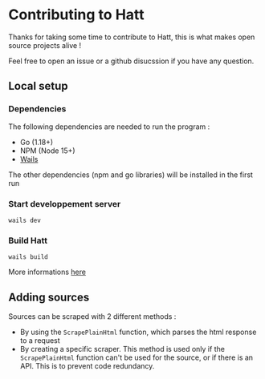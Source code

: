 # Contributing to Hatt

Thanks for taking some time to contribute to Hatt, this is what makes open source projects alive !

Feel free to open an issue or a github disucssion if you have any question.


## Local setup

### Dependencies 

The following dependencies are needed to run the program :

- Go (1.18+)
- NPM (Node 15+)
- [Wails](https://wails.io/docs/gettingstarted/installation)

The other dependencies (npm and go libraries) will be installed in the first run

### Start developpement server

```
wails dev
```

### Build Hatt

```
wails build
```

More informations [here](https://wails.io/docs/reference/cli#build)


## Adding sources

Sources can be scraped with 2 different methods :

- By using the `ScrapePlainHtml` function, which parses the html response to a request
- By creating a specific scraper. This method is used only if the `ScrapePlainHtml` function can't be used for the source, or if there is an API. This is to prevent code redundancy.